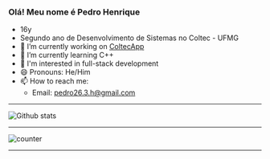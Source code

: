 ### Olá! Meu nome é Pedro Henrique


- 16y
- Segundo ano de Desenvolvimento de Sistemas no Coltec - UFMG
- 🔭 I’m currently working on [ColtecApp](https://github.com/DevWannabe-dot/coltecapp)
- 🌱 I’m currently learning C++
- 👀 I'm interested in full-stack development
- 😄 Pronouns: He/Him
- 📫 How to reach me:
   - Email: pedro26.3.h@gmail.com

---

<!-- Estatísticas -->
![Github stats](https://github-readme-stats.vercel.app/api?username=DevWannabe-dot&show_icons=true&theme=merko&include_all_commits=true&count_private=true&disable_animations=true)

---

<!-- Visualizações no perfil -->
![counter](https://enl10dk161cmk8p.m.pipedream.net)


---

<!--START_SECTION:activity-->
